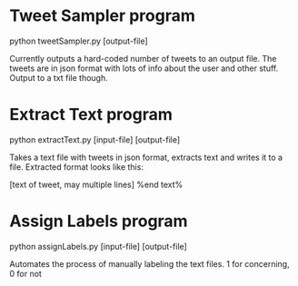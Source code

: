 # Tweet Sampler program

python tweetSampler.py [output-file]

Currently outputs a hard-coded number of tweets to an output file. The tweets are in json format with lots of info about the user and other stuff. Output to a txt file though.

# Extract Text program

python extractText.py [input-file] [output-file]

Takes a text file with tweets in json format, extracts text and writes it to a file. Extracted format looks like this:

[text of tweet, may multiple lines]
%end text%

# Assign Labels program

python assignLabels.py [input-file] [output-file]

Automates the process of manually labeling the text files. 1 for concerning, 0 for not
